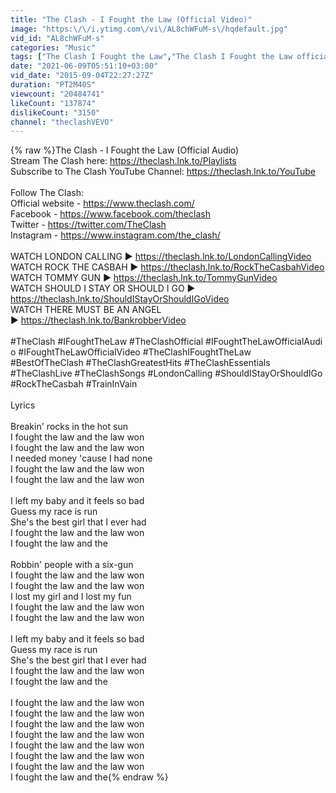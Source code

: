 ```yaml
---
title: "The Clash - I Fought the Law (Official Video)"
image: "https:\/\/i.ytimg.com\/vi\/AL8chWFuM-s\/hqdefault.jpg"
vid_id: "AL8chWFuM-s"
categories: "Music"
tags: ["The Clash I Fought the Law","The Clash I Fought the Law official video","The Clash I Fought the Law official audio"]
date: "2021-06-09T05:51:10+03:00"
vid_date: "2015-09-04T22:27:27Z"
duration: "PT2M40S"
viewcount: "20484741"
likeCount: "137874"
dislikeCount: "3150"
channel: "theclashVEVO"
---
```

{% raw %}The Clash - I Fought the Law (Official Audio)<br />Stream The Clash here: <a rel="nofollow" target="blank" href="https://theclash.lnk.to/Playlists">https://theclash.lnk.to/Playlists</a><br />Subscribe to The Clash YouTube Channel: <a rel="nofollow" target="blank" href="https://theclash.lnk.to/YouTube">https://theclash.lnk.to/YouTube</a><br /> <br />Follow The Clash:<br />Official website - <a rel="nofollow" target="blank" href="https://www.theclash.com/">https://www.theclash.com/</a><br />Facebook - <a rel="nofollow" target="blank" href="https://www.facebook.com/theclash">https://www.facebook.com/theclash</a><br />Twitter - <a rel="nofollow" target="blank" href="https://twitter.com/TheClash">https://twitter.com/TheClash</a><br />Instagram - <a rel="nofollow" target="blank" href="https://www.instagram.com/the_clash/">https://www.instagram.com/the_clash/</a><br /> <br />WATCH LONDON CALLING ► <a rel="nofollow" target="blank" href="https://theclash.lnk.to/LondonCallingVideo">https://theclash.lnk.to/LondonCallingVideo</a><br />WATCH ROCK THE CASBAH ► <a rel="nofollow" target="blank" href="https://theclash.lnk.to/RockTheCasbahVideo">https://theclash.lnk.to/RockTheCasbahVideo</a><br />WATCH TOMMY GUN ► <a rel="nofollow" target="blank" href="https://theclash.lnk.to/TommyGunVideo">https://theclash.lnk.to/TommyGunVideo</a><br />WATCH SHOULD I STAY OR SHOULD I GO ► <a rel="nofollow" target="blank" href="https://theclash.lnk.to/ShouldIStayOrShouldIGoVideo">https://theclash.lnk.to/ShouldIStayOrShouldIGoVideo</a><br />WATCH THERE MUST BE AN ANGEL ► <a rel="nofollow" target="blank" href="https://theclash.lnk.to/BankrobberVideo">https://theclash.lnk.to/BankrobberVideo</a><br /><br />#TheClash #IFoughtTheLaw #TheClashOfficial #IFoughtTheLawOfficialAudio #IFoughtTheLawOfficialVideo #TheClashIFoughtTheLaw #BestOfTheClash #TheClashGreatestHits #TheClashEssentials #TheClashLive #TheClashSongs #LondonCalling #ShouldIStayOrShouldIGo #RockTheCasbah #TrainInVain<br /><br />Lyrics<br /> <br />Breakin' rocks in the hot sun<br />I fought the law and the law won<br />I fought the law and the law won<br />I needed money 'cause I had none<br />I fought the law and the law won<br />I fought the law and the law won<br /><br />I left my baby and it feels so bad<br />Guess my race is run<br />She's the best girl that I ever had<br />I fought the law and the law won<br />I fought the law and the<br /><br />Robbin' people with a six-gun<br />I fought the law and the law won<br />I fought the law and the law won<br />I lost my girl and I lost my fun<br />I fought the law and the law won<br />I fought the law and the law won<br /><br />I left my baby and it feels so bad<br />Guess my race is run<br />She's the best girl that I ever had<br />I fought the law and the law won<br />I fought the law and the<br /><br />I fought the law and the law won<br />I fought the law and the law won<br />I fought the law and the law won<br />I fought the law and the law won<br />I fought the law and the law won<br />I fought the law and the law won<br />I fought the law and the law won<br />I fought the law and the{% endraw %}
